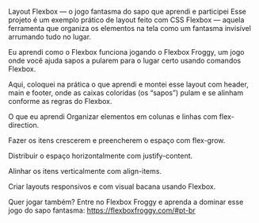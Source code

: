 Layout Flexbox — o jogo fantasma do sapo que aprendi e participei 
Esse projeto é um exemplo prático de layout feito com CSS Flexbox — aquela ferramenta que organiza os elementos na tela como um fantasma invisível arrumando tudo no lugar.

Eu aprendi como o Flexbox funciona jogando o Flexbox Froggy, um jogo onde você ajuda sapos a pularem para o lugar certo usando comandos Flexbox.

Aqui, coloquei na prática o que aprendi e montei esse layout com header, main e footer, onde as caixas coloridas (os “sapos”) pulam e se alinham conforme as regras do Flexbox.

O que eu aprendi
Organizar elementos em colunas e linhas com flex-direction.

Fazer os itens crescerem e preencherem o espaço com flex-grow.

Distribuir o espaço horizontalmente com justify-content.

Alinhar os itens verticalmente com align-items.

Criar layouts responsivos e com visual bacana usando Flexbox.

Quer jogar também?
Entre no Flexbox Froggy e aprenda a dominar esse jogo do sapo fantasma:
https://flexboxfroggy.com/#pt-br

